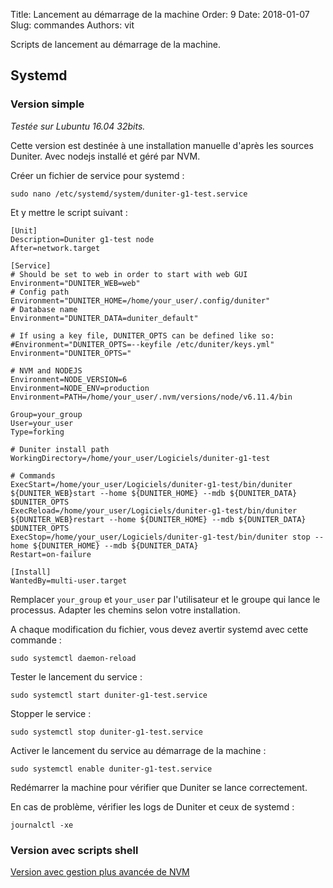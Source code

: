 Title: Lancement au démarrage de la machine
Order: 9
Date: 2018-01-07
Slug: commandes
Authors: vit

Scripts de lancement au démarrage de la machine.

## Systemd

### Version simple

*Testée sur Lubuntu 16.04 32bits.*

Cette version est destinée à une installation manuelle d'après les sources Duniter.
Avec nodejs installé et géré par NVM.

Créer un fichier de service pour systemd :

    sudo nano /etc/systemd/system/duniter-g1-test.service

Et y mettre le script suivant :

    [Unit]
    Description=Duniter g1-test node
    After=network.target

    [Service]
    # Should be set to web in order to start with web GUI
    Environment="DUNITER_WEB=web"
    # Config path
    Environment="DUNITER_HOME=/home/your_user/.config/duniter"
    # Database name
    Environment="DUNITER_DATA=duniter_default"

    # If using a key file, DUNITER_OPTS can be defined like so:
    #Environment="DUNITER_OPTS=--keyfile /etc/duniter/keys.yml"
    Environment="DUNITER_OPTS="

    # NVM and NODEJS
    Environment=NODE_VERSION=6
    Environment=NODE_ENV=production
    Environment=PATH=/home/your_user/.nvm/versions/node/v6.11.4/bin

    Group=your_group
    User=your_user
    Type=forking

    # Duniter install path
    WorkingDirectory=/home/your_user/Logiciels/duniter-g1-test

    # Commands
    ExecStart=/home/your_user/Logiciels/duniter-g1-test/bin/duniter ${DUNITER_WEB}start --home ${DUNITER_HOME} --mdb ${DUNITER_DATA} $DUNITER_OPTS
    ExecReload=/home/your_user/Logiciels/duniter-g1-test/bin/duniter ${DUNITER_WEB}restart --home ${DUNITER_HOME} --mdb ${DUNITER_DATA} $DUNITER_OPTS
    ExecStop=/home/your_user/Logiciels/duniter-g1-test/bin/duniter stop --home ${DUNITER_HOME} --mdb ${DUNITER_DATA}
    Restart=on-failure

    [Install]
    WantedBy=multi-user.target

Remplacer `your_group` et `your_user` par l'utilisateur et le groupe qui lance le processus.
Adapter les chemins selon votre installation.

A chaque modification du fichier, vous devez avertir systemd avec cette commande :

    sudo systemctl daemon-reload

Tester le lancement du service :

    sudo systemctl start duniter-g1-test.service

Stopper le service :

    sudo systemctl stop duniter-g1-test.service

Activer le lancement du service au démarrage de la machine :

    sudo systemctl enable duniter-g1-test.service

Redémarrer la machine pour vérifier que Duniter se lance correctement.

En cas de problème, vérifier les logs de Duniter et ceux de systemd :

    journalctl -xe

### Version avec scripts shell

[Version avec gestion plus avancée de NVM](https://diaspora-fr.org/posts/2703333)
